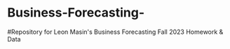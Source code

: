 # Business-Forecasting-
#Repository for Leon Masin's Business Forecasting Fall 2023 Homework & Data
